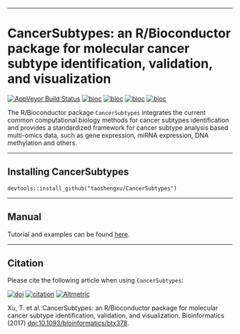 ------------------------------------------------------------------------

# CancerSubtypes: an R/Bioconductor package for molecular cancer subtype identification, validation, and visualization

[![AppVeyor Build Status](https://ci.appveyor.com/api/projects/status/github/taoshengxu/CancerSubtypes?branch=master&svg=true)](https://ci.appveyor.com/project/taoshengxu/CancerSubtypes)
[![bioc](http://www.bioconductor.org/shields/downloads/CancerSubtypes.svg)](http://bioconductor.org/packages/stats/bioc/CancerSubtypes.html)
[![bioc](http://www.bioconductor.org/shields/years-in-bioc/CancerSubtypes.svg)](http://bioconductor.org/packages/CancerSubtypes/)
[![bioc](http://bioconductor.org/shields/availability/devel/CancerSubtypes.svg)](http://bioconductor.org/packages/CancerSubtypes/)
[![bioc](http://www.bioconductor.org/shields/build/release/bioc/CancerSubtypes.svg)](http://bioconductor.org/checkResults/release/bioc-LATEST/CancerSubtypes.html)

The R/Bioconductor package `CancerSubtypes` integrates the current common computational biology methods for cancer subtypes identification and provides a standardized framework for cancer subtype analysis based multi-omics data, such as gene expression, miRNA expression, DNA methylation and others.

------------------------------------------------------------------------

## Installing CancerSubtypes

```{r,eval=FALSE,warning=FALSE,message=FALSE}
devtools::install_github("taoshengxu/CancerSubtypes")
```
------------------------------------------------------------------------

## Manual
Tutorial and examples can be found  [here](https://bioconductor.org/packages/devel/bioc/vignettes/CancerSubtypes/inst/doc/CancerSubtypes-vignette.html).

<!--(http://htmlpreview.github.io/?https://github.com/taoshengxu/Documents/blob/master/CancerSubtypes-vignette.html)-->


------------------------------------------------------------------------

## Citation
Please cite the following article when using `CancerSubtypes`:

[![doi](https://img.shields.io/badge/doi-10.1093/bioinformatics/btx378-green.svg?style=flat)](https://doi.org/10.1093/bioinformatics/btx378) [![citation](https://img.shields.io/badge/cited%20by-34-green.svg?style=flat)](https://doi.org/10.1093/bioinformatics/btx378) [![Altmetric](https://img.shields.io/badge/Altmetric-2-green.svg?style=flat)](https://www.altmetric.com/details/21038105)

Xu, T. et al. CancerSubtypes: an R/Bioconductor package for molecular cancer subtype identification, validation, and visualization. Bioinformatics (2017) [doi:10.1093/bioinformatics/btx378](https://doi.org/10.1093/bioinformatics/btx378).